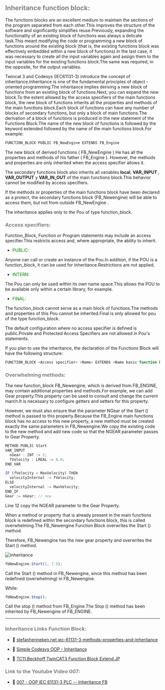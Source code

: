 ## <span style="color:grey">Inheritance function block:</span>
The functions blocks are an excellent medium to maintain the sections of the program separated from each other.This improves the structure of the software and significantly simplifies reuse.Previously, expanding the functionality of an existing block of functions was always a delicate task.This meant modifying the code or programming a new block of functions around the existing block (that is, the existing functions block was effectively embedded within a new block of functions).In the last case, it was necessary to create all the input variables again and assign them to the input variables for the existing functions block.The same was required, in the opposite, for the output variables.

Twincat 3 and Codesys (IEC61131-3) introduce the concept of inheritance.Inheritance is one of the fundamental principles of object -oriented programming.The inheritance implies deriving a new block of functions from an existing block of functions.Next, you can expand the new block.To the extent allowed by the access specifiers of the main functions block, the new block of functions inherits all the properties and methods of the main functions block.Each block of functions can have any number of blocks of secondary functions, but only a block of main functions.The derivation of a block of functions is produced in the new statement of the Functions Block.The name of the new block of functions is followed by the keyword extended followed by the name of the main functions block.For example:
```javascript
FUNCTION_BLOCK PUBLIC FB_NewEngine EXTENDS FB_Engine
```
The new block of derived functions ( FB_NewEngine ) He has all the properties and methods of his father ( FB_Engine ). However, the methods and properties are only inherited when the access specifier allows it.

The secondary functions block also inherits all variables **local**, **VAR_INPUT** , **VAR_OUTPUT** y **VAR_IN_OUT** of the main functions block.This behavior cannot be modified by access specifiers.

If the methods or properties of the main functions block have been declared as a protect, the secondary functions block (FB_Newengine) will be able to access them, but not from outside FB_NewEngine .

The inheritance applies only to the Pou of type function_block.

### <span style="color:grey">Access specifiers:</span>
Function_Block, Function or Program statements may include an access specifier.This restricts access and, where appropriate, the ability to inherit.

- <span style="color:green">PUBLIC:</span>

Anyone can call or create an instance of the Pou.In addition, if the POU is a function_block, it can be used for inheritance.Restrictions are not applied.

- <span style="color:green">INTERN:</span>

The Pou can only be used within its own name space.This allows the POU to be available only within a certain library, for example.

- <span style="color:green">FINAL:</span>

The function_block cannot serve as a main block of functions.The methods and properties of this Pou cannot be inherited.Final is only allowed for pou of the type function_block.

The default configuration where no access specifier is defined is public.Private and Protected Access Specifiers are not allowed in Pou's statements.

If you plan to use the inheritance, the declaration of the Functions Block will have the following structure:

```javascript
FUNCTION_BLOCK <Access specifier> <Name> EXTENDS <Name basic function block>
```
### <span style="color:grey">Overwhelming methods:</span>
The new function_block FB_Newengine, which is derived from FB_ENGINE, may contain additional properties and methods.For example, we can add Gear property.This property can be used to consult and change the current march.It is necessary to configure getters and setters for this property.

However, we must also ensure that the parameter NGear of the Start () method is passed to this property.Because the FB_Engine main functions block has no access to this new property, a new method must be created exactly the same parameters in FB_Newengine.We copy the existing code to the new method and add new code so that the NGEAR parameter passes to Gear Property.

```javascript
METHOD PUBLIC Start
VAR_INPUT
  nGear : INT := 2;
  fVelocity : LREAL := 8.0;
END_VAR 
  
IF (fVelocity < MaxVelocity) THEN
  velocityInternal := fVelocity;
ELSE
  velocityInternal := MaxVelocity;
END_IF
Gear := nGear; // new
```
Line 12 copy the NGEAR parameter to the Gear Property.

When a method or property that is already present in the main functions block is redefined within the secondary functions block, this is called overwhelming.The FB_Newengine Function Block overwrites the Start () method.

Therefore, FB_Newengine has the new gear property and overwrites the Start () method.

![inheritance](../../imagenes/herencia.PNG)

```javascript
fbNewEngine.Start(1, 7.5);
```
Call the Start () method in FB_Newengine, since this method has been redefined (overwhelming) in FB_Newengine.

While:

```javascript
fbNewEngine.Stop();
```
Call the stop () method from FB_Engine.The Stop () method has been inherited by FB_Newengine of FB_ENGINE.

***
### <span style="color:grey">Inheritance Links Function Block:</span>

- 🔗 [stefanhenneken.net,iec-61131-3-methods-properties-and-inheritance](https://stefanhenneken.net/2017/04/23/iec-61131-3-methods-properties-and-inheritance/)

- 🔗 [Simple Codesys OOP - Inheritance](https://www.youtube.com/watch?v=ehwCe9C4gWQ)

- 🔗 [TC11.Beckhoff TwinCAT3 Function Block Extend.JP](https://www.youtube.com/watch?v=rz-a5iM3-uM)

### <span style="color:grey">Link to the Youtube Video 007:</span>
- 🔗 [007 - OOP IEC 61131-3 PLC -- Inheritance FB](https://youtu.be/-twPN0jTrKA)